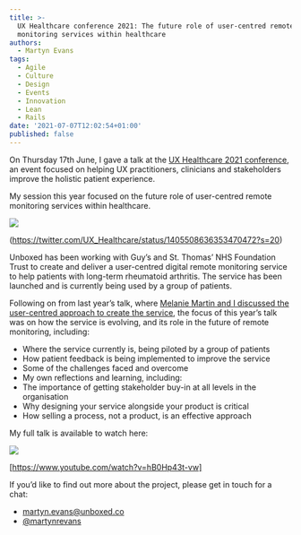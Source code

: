 ```yaml
---
title: >-
  UX Healthcare conference 2021: The future role of user-centred remote
  monitoring services within healthcare
authors:
  - Martyn Evans
tags:
  - Agile
  - Culture
  - Design
  - Events
  - Innovation
  - Lean
  - Rails
date: '2021-07-07T12:02:54+01:00'
published: false
---
```

On Thursday 17th June, I gave a talk at the [UX Healthcare 2021 conference](https://uxhealthcare.co), an event focused on helping UX practitioners, clinicians and stakeholders improve the holistic patient experience.



My session this year focused on the future role of user-centred remote monitoring services within healthcare. 

![](/assets/images/uploads/screenshot-2021-06-29-at-19.31.10.png)

(https://twitter.com/UX_Healthcare/status/1405508636353470472?s=20) 



Unboxed has been working with Guy’s and St. Thomas’ NHS Foundation Trust to create and deliver a user-centred digital remote monitoring service to help patients with long-term rheumatoid arthritis. The service has been launched and is currently being used by a group of patients.

Following on from last year’s talk, where [Melanie Martin and I discussed the user-centred approach to create the service](https://unboxed.co/blog/ux-healthcare-online-conference-2020/), the focus of this year’s talk was on how the service is evolving, and its role in the future of remote monitoring, including:



* Where the service currently is, being piloted by a group of patients
* How patient feedback is being implemented to improve the service
* Some of the challenges faced and overcome
* My own reflections and learning, including:
* The importance of getting stakeholder buy-in at all levels in the organisation
* Why designing your service alongside your product is critical
* How selling a process, not a product, is an effective approach

My full talk is available to watch here:

![](/assets/images/uploads/unnamed-3.png)



\[https://www.youtube.com/watch?v=hB0Hp43t-vw]

If you’d like to find out more about the project, please get in touch for a chat: 

* martyn.evans@unboxed.co
* [@martynrevans](https://twitter.com/martynrevans)
